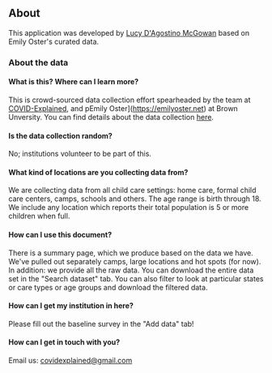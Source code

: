 ## About

This application was developed by [Lucy D'Agostino McGowan](https://twitter.com/lucystats) based on Emily Oster's curated data.

### About the data

#### What is this? Where can I learn more?	

This is crowd-sourced data collection effort spearheaded by the team at [COVID-Explained](https://explaincovid.org), and pEmily Oster](https://emilyoster.net) at Brown Unversity. You can find details about the data collection [here](https://explaincovid.org/kids/covid-19-and-children-our-crowd-sourced-data/).
	
#### Is the data collection random?	

No; institutions volunteer to be part of this.  
	
#### What kind of locations are you collecting data from?

We are collecting data from all child care settings: home care, formal child care centers, camps, schools and others.  The age range is birth through 18. We include any location which reports their total population is 5 or more children when full.
	
#### How can I use this document?

There is a summary page, which we produce based on the data we have. We've pulled out separately camps, large locations and hot spots (for now).  In addition: we provide all the raw data.  You can download the entire data set in the "Search dataset" tab.  You can also filter to look at particular states or care types or age groups and download the filtered data.
	
#### How can I get my institution in here?	

Please fill out the baseline survey in the "Add data" tab!
	
#### How can I get in touch with you?	

Email us: covidexplained@gmail.com
